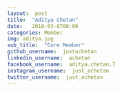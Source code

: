 ```yaml
---
layout:  post
title:  "Aditya Chetan"
date:   2018-03-8T08:00
categories: Member
img: aditya.jpg
sub_title:  "Core Member"
github_username:  justachetan
linkedin_username:  achetan
facebook_username:  aditya.chetan.7
instagram_username:  just_achetan
twitter_username:  just_achetan
---
```

